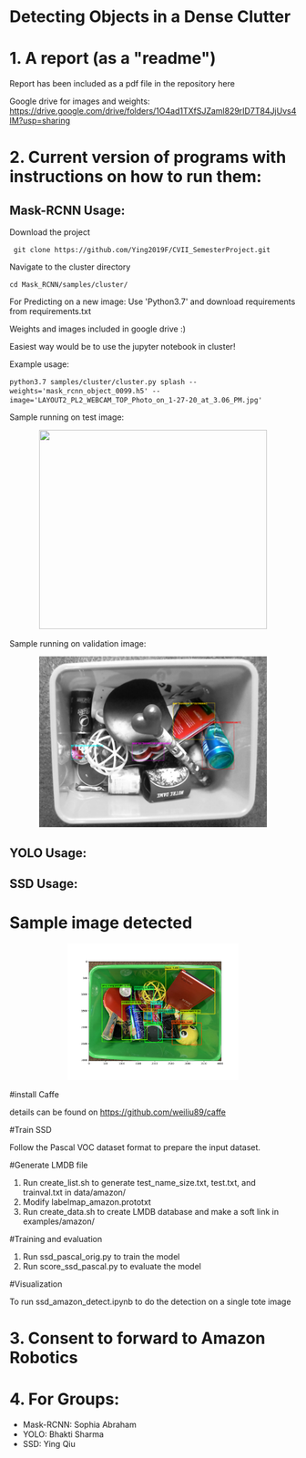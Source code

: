 Detecting Objects in a Dense Clutter 
=========================================
# 1. A report (as a "readme")
Report has been included as a pdf file in the repository here

Google drive for images and weights: https://drive.google.com/drive/folders/1O4ad1TXfSJZaml829rID7T84JjUvs4IM?usp=sharing
# 2. Current version of programs with instructions on how to run them: 
## Mask-RCNN Usage: 
Download the project
  
     git clone https://github.com/Ying2019F/CVII_SemesterProject.git

Navigate to the cluster directory 

    cd Mask_RCNN/samples/cluster/
    
For Predicting on a new image: 
Use 'Python3.7' and download requirements from requirements.txt

Weights and images included in google drive :) 

Easiest way would be to use the jupyter notebook in cluster! 

Example usage:

    python3.7 samples/cluster/cluster.py splash --weights='mask_rcnn_object_0099.h5' --image='LAYOUT2_PL2_WEBCAM_TOP_Photo_on_1-27-20_at_3.06_PM.jpg'

Sample running on test image: 

<p align="center"> <img src="splash_20200508T205239.png" width="400" height="350"/> </p>

Sample running on validation image: 

<p align="center"> <img src="96422398_276259940079522_8946705619629375488_n.png" width="400" height="300"/> </p>


## YOLO Usage: 

## SSD Usage: 

# Sample image detected

<p align="center"> <img src="Sample ToteImage_detected.jpg" width="300" height="240"/> </p>
#install Caffe

details can be found on https://github.com/weiliu89/caffe

#Train SSD

Follow the Pascal VOC dataset format to prepare the input dataset.

#Generate LMDB file

1. Run create_list.sh to generate test_name_size.txt, test.txt, and trainval.txt in data/amazon/
2. Modify labelmap_amazon.prototxt 
3. Run create_data.sh to create LMDB database and make a soft link in examples/amazon/

#Training and evaluation

1. Run ssd_pascal_orig.py to train the model
2. Run score_ssd_pascal.py to evaluate the model

#Visualization

To run ssd_amazon_detect.ipynb to do the detection on a single tote image





# 3. Consent to forward to Amazon Robotics
# 4. For Groups: 
  * Mask-RCNN: Sophia Abraham 
  * YOLO: Bhakti Sharma 
  * SSD: Ying Qiu 
